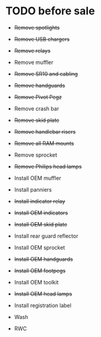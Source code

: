 # TODO before sale

* ~~Remove spotlights~~

* ~~Remove USB chargers~~

* ~~Remove relays~~

* Remove muffler

* ~~Remove SR10 and cabling~~

* ~~Remove handguards~~

* ~~Remove Pivot Pegz~~

* Remove crash bar

* ~~Remove skid plate~~

* ~~Remove handlebar risers~~

* ~~Remove all RAM mounts~~

* Remove sprocket

* ~~Remove Philips head lamps~~

* Install OEM muffler

* Install panniers

* ~~Install indicator relay~~

* ~~Install OEM indicators~~

* ~~Install OEM skid plate~~

* Install rear guard reflector

* Install OEM sprocket

* ~~Install OEM handguards~~

* ~~Install OEM footpegs~~

* Install OEM toolkit

* ~~Install OEM head lamps~~

* Install registration label

* Wash

* RWC


